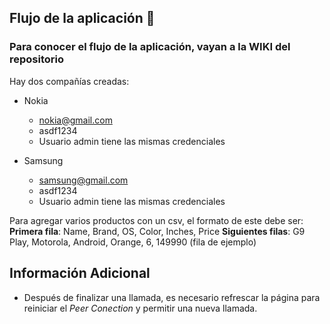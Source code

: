 ## Flujo de la aplicación :eyes:
### Para conocer el flujo de la aplicación, vayan a la WIKI del repositorio

Hay dos compañías creadas:
- Nokia
  - nokia@gmail.com
  - asdf1234
  - Usuario admin tiene las mismas credenciales

- Samsung
  - samsung@gmail.com
  - asdf1234
  - Usuario admin tiene las mismas credenciales

Para agregar varios productos con un csv, el formato de este debe ser:
__Primera fila__: Name, Brand, OS, Color, Inches, Price
__Siguientes filas__: G9 Play, Motorola, Android, Orange, 6, 149990 (fila de ejemplo)

## Información Adicional
- Después de finalizar una llamada, es necesario refrescar la página para reiniciar el _Peer Conection_ y permitir una nueva llamada.
